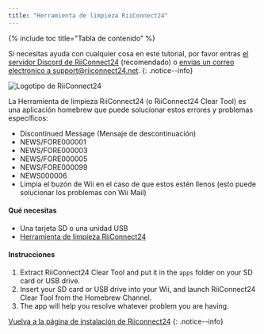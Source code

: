 ```yaml
---
title: "Herramienta de limpieza RiiConnect24"
---
```


{% include toc title="Tabla de contenido" %}

Si necesitas ayuda con cualquier cosa en este tutorial, por favor entras [el servidor Discord de RiiConnect24](https://discord.gg/rc24) (recomendado) o [envias un correo electronico a support@riiconnect24.net](mailto:support@riiconnect24.net).
{: .notice--info}

![Logotipo de RiiConnect24](/images/WiiRC24Logo.jpg)

La Herramienta de limpieza RiiConnect24 (o RiiConnect24 Clear Tool) es una aplicación homebrew que puede solucionar estos errores y problemas específicos:

+ Discontinued Message (Mensaje de descontinuación)
+ NEWS/FORE000001
+ NEWS/FORE000003
+ NEWS/FORE000005
+ NEWS/FORE000099
+ NEWS000006
+ Limpia el buzón de Wii en el caso de que estos estén llenos (esto puede solucionar los problemas con Wii Mail)

#### Qué necesitas
* Una tarjeta SD o una unidad USB
* [Herramienta de limpieza RiiConnect24](https://oscwii.org/library/app/RC24-Clear-Tool)

#### Instrucciones

1. Extract RiiConnect24 Clear Tool and put it in the `apps` folder on your SD card or USB drive.
2. Insert your SD card or USB drive into your Wii, and launch RiiConnect24 Clear Tool from the Homebrew Channel.
3. The app will help you resolve whatever problem you are having.

[Vuelva a la página de instalación de Riiconnect24](riiconnect24)
{: .notice--info}
